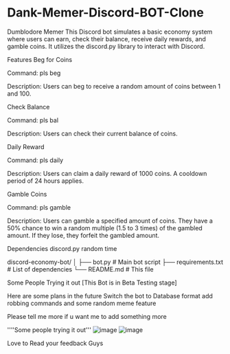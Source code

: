 # Dank-Memer-Discord-BOT-Clone

Dumblodore Memer
This Discord bot simulates a basic economy system where users can earn, check their balance, receive daily rewards, and gamble coins. It utilizes the discord.py library to interact with Discord.

Features
Beg for Coins

Command: pls beg

Description: Users can beg to receive a random amount of coins between 1 and 100.

Check Balance

Command: pls bal

Description: Users can check their current balance of coins.

Daily Reward

Command: pls daily

Description: Users can claim a daily reward of 1000 coins. A cooldown period of 24 hours applies.

Gamble Coins

Command: pls gamble <amount>

Description: Users can gamble a specified amount of coins. They have a 50% chance to win a random multiple (1.5 to 3 times) of the gambled amount. If they lose, they forfeit the gambled amount.


Dependencies
discord.py
random
time

discord-economy-bot/
│
├── bot.py            # Main bot script
├── requirements.txt  # List of dependencies
└── README.md         # This file



Some People Trying it out [This Bot is in Beta Testing stage]


Here are some plans in the future 
Switch the bot to Database format
add robbing commands 
and some random meme feature 


Please tell me more if u want me to add something more 

''''Some people trying it out'''
![image](https://github.com/user-attachments/assets/2214fcbb-ec39-4899-98e0-a48b0dd491f2)
![image](https://github.com/user-attachments/assets/bcd790bc-fd6f-467a-9b66-aa3ff9c3e76b)


Love to Read your feedback Guys
